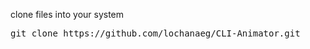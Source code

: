 clone files into your system 

<pre>
git clone https://github.com/lochanaeg/CLI-Animator.git 
</pre>



